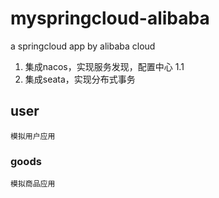 # myspringcloud-alibaba
a springcloud app by alibaba cloud
1. 集成nacos，实现服务发现，配置中心
    1.1
2. 集成seata，实现分布式事务
## user
    模拟用户应用
### goods
    模拟商品应用



